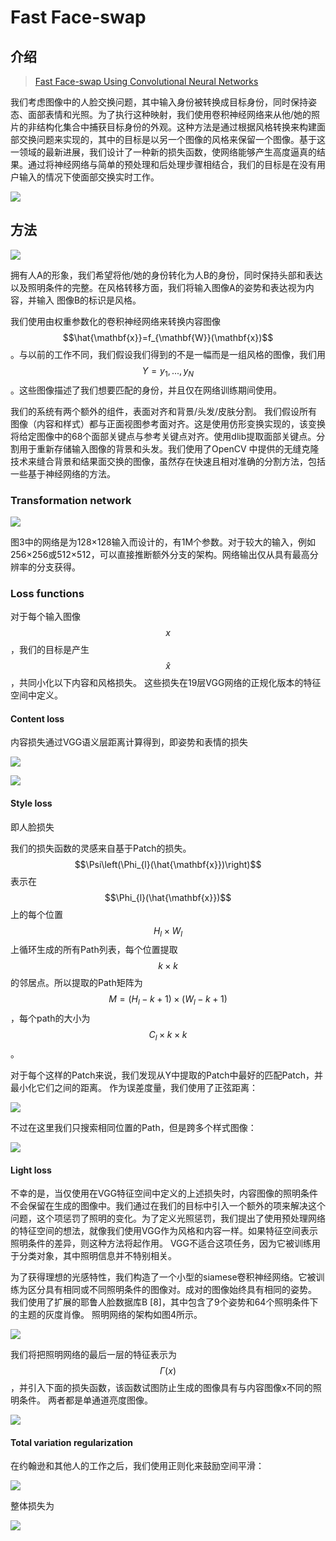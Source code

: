 # Fast Face-swap

## 介绍

> [Fast Face-swap Using Convolutional Neural Networks](https://arxiv.org/abs/1611.09577)

我们考虑图像中的人脸交换问题，其中输入身份被转换成目标身份，同时保持姿态、面部表情和光照。为了执行这种映射，我们使用卷积神经网络来从他/她的照片的非结构化集合中捕获目标身份的外观。这种方法是通过根据风格转换来构建面部交换问题来实现的，其中的目标是以另一个图像的风格来保留一个图像。基于这一领域的最新进展，我们设计了一种新的损失函数，使网络能够产生高度逼真的结果。通过将神经网络与简单的预处理和后处理步骤相结合，我们的目标是在没有用户输入的情况下使面部交换实时工作。

![](../../.gitbook/assets/image%20%2848%29.png)

## 方法

![](../../.gitbook/assets/image%20%28122%29.png)

拥有人A的形象，我们希望将他/她的身份转化为人B的身份，同时保持头部和表达以及照明条件的完整。在风格转移方面，我们将输入图像A的姿势和表达视为内容，并输入 图像B的标识是风格。 

我们使用由权重参数化的卷积神经网络来转换内容图像 $$\hat{\mathbf{x}}=f_{\mathbf{W}}(\mathbf{x})$$ 。与以前的工作不同，我们假设我们得到的不是一幅而是一组风格的图像，我们用 $$Y={y_1, ..., y_N}$$ 。这些图像描述了我们想要匹配的身份，并且仅在网络训练期间使用。

我们的系统有两个额外的组件，表面对齐和背景/头发/皮肤分割。 我们假设所有图像（内容和样式）都与正面视图参考面对齐。这是使用仿形变换实现的，该变换将给定图像中的68个面部关键点与参考关键点对齐。使用dlib提取面部关键点。分割用于重新存储输入图像的背景和头发。我们使用了OpenCV 中提供的无缝克隆技术来缝合背景和结果面交换的图像，虽然存在快速且相对准确的分割方法，包括一些基于神经网络的方法。

### Transformation network

![](../../.gitbook/assets/image%20%2830%29.png)

图3中的网络是为128×128输入而设计的，有1M个参数。对于较大的输入，例如256×256或512×512，可以直接推断额外分支的架构。网络输出仅从具有最高分辨率的分支获得。

### Loss functions

对于每个输入图像 $$x$$ ，我们的目标是产生 $$\widehat{x}$$ ，共同小化以下内容和风格损失。 这些损失在19层VGG网络的正规化版本的特征空间中定义。

#### Content loss

内容损失通过VGG语义层距离计算得到，即姿势和表情的损失

![](../../.gitbook/assets/image%20%2811%29.png)

![](../../.gitbook/assets/image%20%28200%29.png)

#### Style loss

即人脸损失

我们的损失函数的灵感来自基于Patch的损失。 $$\Psi\left(\Phi_{l}(\hat{\mathbf{x}})\right)$$ 表示在 $$\Phi_{l}(\hat{\mathbf{x}})$$ 上的每个位置$$H_{l} \times W_{l}$$ 上循环生成的所有Path列表，每个位置提取 $$k \times k$$ 的邻居点。所以提取的Path矩阵为 $$M=\left(H_{l}-k+1\right) \times\left(W_{l}-k+1\right)$$ ，每个path的大小为 $$C_{l} \times k \times k$$ 。

对于每个这样的Patch来说，我们发现从Y中提取的Patch中最好的匹配Patch，并最小化它们之间的距离。 作为误差度量，我们使用了正弦距离：

![](../../.gitbook/assets/image%20%28180%29.png)

不过在这里我们只搜索相同位置的Path，但是跨多个样式图像：

![](../../.gitbook/assets/image%20%2898%29.png)

#### Light loss

不幸的是，当仅使用在VGG特征空间中定义的上述损失时，内容图像的照明条件不会保留在生成的图像中。我们通过在我们的目标中引入一个额外的项来解决这个问题，这个项惩罚了照明的变化。为了定义光照惩罚，我们提出了使用预处理网络的特征空间的想法，就像我们使用VGG作为风格和内容一样。如果特征空间表示照明条件的差异，则这种方法将起作用。 VGG不适合这项任务，因为它被训练用于分类对象，其中照明信息并不特别相关。

为了获得理想的光感特性，我们构造了一个小型的siamese卷积神经网络。它被训练为区分具有相同或不同照明条件的图像对。成对的图像始终具有相同的姿势。 我们使用了扩展的耶鲁人脸数据库B \[8\]，其中包含了9个姿势和64个照明条件下的主题的灰度肖像。 照明网络的架构如图4所示。

![](../../.gitbook/assets/image%20%28147%29.png)

我们将把照明网络的最后一层的特征表示为 $$Γ(x)$$ ，并引入下面的损失函数，该函数试图防止生成的图像具有与内容图像x不同的照明条件。 两者都是单通道亮度图像。

![](../../.gitbook/assets/image%20%28174%29.png)

#### Total variation regularization

在约翰逊和其他人的工作之后，我们使用正则化来鼓励空间平滑：

![](../../.gitbook/assets/image%20%28220%29.png)

整体损失为

![](../../.gitbook/assets/image%20%2820%29.png)




